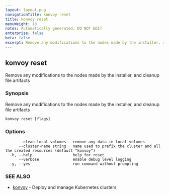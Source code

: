 ```yaml
---
layout: layout.pug
navigationTitle: konvoy reset
title: konvoy reset
menuWeight: 10
notes: Automatically generated, DO NOT EDIT
enterprise: false
beta: false
excerpt: Remove any modifications to the nodes made by the installer, and cleanup file artifacts
---
```


## konvoy reset

Remove any modifications to the nodes made by the installer, and cleanup file artifacts

### Synopsis

Remove any modifications to the nodes made by the installer, and cleanup file artifacts

```
konvoy reset [flags]
```

### Options

```
      --clean-local-volumes   remove any data in local volumes
      --cluster-name string   name used to prefix the cluster and all the created resources (default "konvoy")
  -h, --help                  help for reset
      --verbose               enable debug level logging
  -y, --yes                   run command without prompting
```

### SEE ALSO

* [konvoy](../)	 - Deploy and manage Kubernetes clusters

